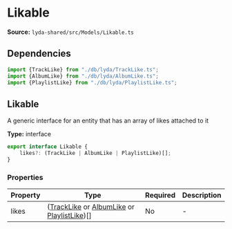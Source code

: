 # Likable

**Source:** `lyda-shared/src/Models/Likable.ts`

## Dependencies

```typescript
import {TrackLike} from "./db/lyda/TrackLike.ts";
import {AlbumLike} from "./db/lyda/AlbumLike.ts";
import {PlaylistLike} from "./db/lyda/PlaylistLike.ts";
```

## Likable

A generic interface for an entity that has an array of likes attached to it

**Type:** interface

```typescript
export interface Likable {
    likes?: (TrackLike | AlbumLike | PlaylistLike)[];
}
```

### Properties

| Property | Type | Required | Description |
|----------|------|----------|-------------|
| likes | ([TrackLike](/api/data-models/Models/db/lyda/TrackLike) or [AlbumLike](/api/data-models/Models/db/lyda/AlbumLike) or [PlaylistLike](/api/data-models/Models/db/lyda/PlaylistLike))[] | No | - |

